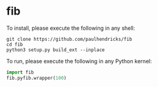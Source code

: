 # fib

To install, please execute the following in any shell:

```shell
git clone https://github.com/paulhendricks/fib
cd fib
python3 setup.py build_ext --inplace
```

To run, please execute the following in any Python kernel:

```Python
import fib
fib.pyfib.wrapper(100)
```
